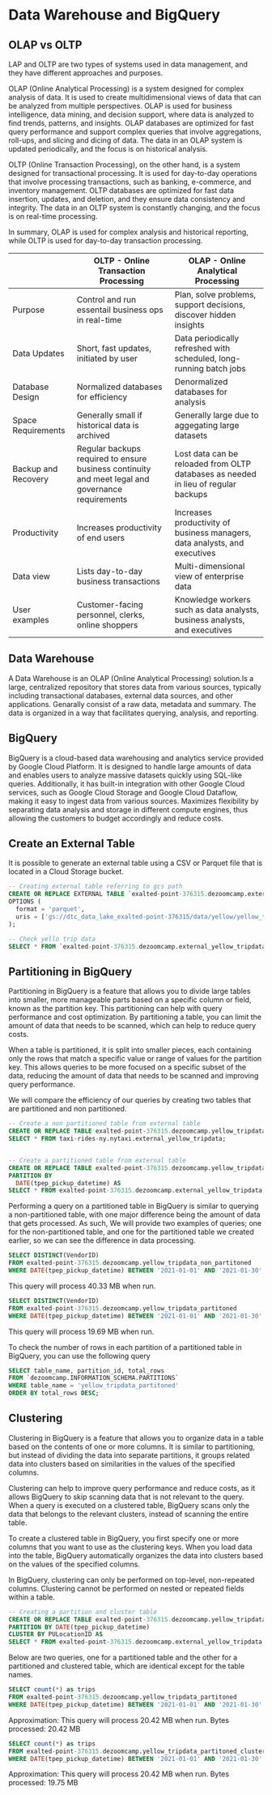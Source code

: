 # Data Warehouse and BigQuery

## OLAP vs OLTP

LAP and OLTP are two types of systems used in data management, and they have different approaches and purposes.

OLAP (Online Analytical Processing) is a system designed for complex analysis of data. It is used to create multidimensional views of data that can be analyzed from multiple perspectives. OLAP is used for business intelligence, data mining, and decision support, where data is analyzed to find trends, patterns, and insights. OLAP databases are optimized for fast query performance and support complex queries that involve aggregations, roll-ups, and slicing and dicing of data. The data in an OLAP system is updated periodically, and the focus is on historical analysis.

OLTP (Online Transaction Processing), on the other hand, is a system designed for transactional processing. It is used for day-to-day operations that involve processing transactions, such as banking, e-commerce, and inventory management. OLTP databases are optimized for fast data insertion, updates, and deletion, and they ensure data consistency and integrity. The data in an OLTP system is constantly changing, and the focus is on real-time processing.

In summary, OLAP is used for complex analysis and historical reporting, while OLTP is used for day-to-day transaction processing.

|   | OLTP - Online Transaction Processing | OLAP - Online Analytical Processing |
|---|---|---|
| Purpose | Control and run essentail business ops in real-time | Plan, solve problems, support decisions, discover hidden insights  |
| Data Updates  |  Short, fast updates, initiated by user | Data periodically refreshed with scheduled, long-running batch jobs  |
| Database Design | Normalized databases for efficiency  | Denormalized databases for analysis  |
| Space Requirements | Generally small if historical data is archived  | Generally large due to aggegating large datasets  |
| Backup and Recovery | Regular backups required to ensure business continuity and meet legal and governance requirements  | Lost data can be reloaded from OLTP databases as needed in lieu of regular backups  |
| Productivity | Increases productivity of end users  | Increases productivity of business managers, data analysts, and executives  |
| Data view | Lists day-to-day business transactions  | Multi-dimensional view of enterprise data  |
| User examples | Customer-facing personnel, clerks, online shoppers  | Knowledge workers such as data analysts, business analysts, and executives  |
## Data Warehouse

A Data Warehouse is an OLAP (Online Analytical Processing) solution.Is a large, centralized repository that stores data from various sources, typically including transactional databases, external data sources, and other applications. Genarally consist of a raw data, metadata and summary. The data is organized in a way that facilitates querying, analysis, and reporting. 

## BigQuery

BigQuery is a cloud-based data warehousing and analytics service provided by Google Cloud Platform. It is designed to handle large amounts of data and enables users to analyze massive datasets quickly using SQL-like queries. Additionally, it has built-in integration with other Google Cloud services, such as Google Cloud Storage and Google Cloud Dataflow, making it easy to ingest data from various sources. Maximizes flexibility by separating data analysis and storage in different compute engines, thus allowing the customers to budget accordingly and reduce costs.

## Create an External Table

It is possible to generate an external table using a CSV or Parquet file that is located in a Cloud Storage bucket.

```sql
-- Creating external table referring to gcs path
CREATE OR REPLACE EXTERNAL TABLE `exalted-point-376315.dezoomcamp.external_yellow_tripdata`
OPTIONS (
  format = 'parquet',
  uris = ['gs://dtc_data_lake_exalted-point-376315/data/yellow/yellow_tripdata_2021-01.parquet', 'gs://dtc_data_lake_exalted-point-376315/data/yellow/yellow_tripdata_2021-02.parquet']
);
```

```sql
-- Check yello trip data
SELECT * FROM `exalted-point-376315.dezoomcamp.external_yellow_tripdata` LIMIT 10;
```

## Partitioning in BigQuery

Partitioning in BigQuery is a feature that allows you to divide large tables into smaller, more manageable parts based on a specific column or field, known as the partition key. This partitioning can help with query performance and cost optimization. By partitioning a table, you can limit the amount of data that needs to be scanned, which can help to reduce query costs.

When a table is partitioned, it is split into smaller pieces, each containing only the rows that match a specific value or range of values for the partition key. This allows queries to be more focused on a specific subset of the data, reducing the amount of data that needs to be scanned and improving query performance.

We will compare the efficiency of our queries by creating two tables that are partitioned and non partitioned.

```sql
-- Create a non partitioned table from external table
CREATE OR REPLACE TABLE exalted-point-376315.dezoomcamp.yellow_tripdata_non_partitoned AS
SELECT * FROM taxi-rides-ny.nytaxi.external_yellow_tripdata;


-- Create a partitioned table from external table
CREATE OR REPLACE TABLE exalted-point-376315.dezoomcamp.yellow_tripdata_partitoned
PARTITION BY
  DATE(tpep_pickup_datetime) AS
SELECT * FROM exalted-point-376315.dezoomcamp.external_yellow_tripdata;
```

Performing a query on a partitioned table in BigQuery is similar to querying a non-partitioned table, with one major difference being the amount of data that gets processed. As such, We will provide two examples of queries; one for the non-partitioned table, and one for the partitioned table we created earlier, so we can see the difference in data processing.

```sql
SELECT DISTINCT(VendorID)
FROM exalted-point-376315.dezoomcamp.yellow_tripdata_non_partitoned
WHERE DATE(tpep_pickup_datetime) BETWEEN '2021-01-01' AND '2021-01-30';
```

This query will process 40.33 MB when run.

```sql
SELECT DISTINCT(VendorID)
FROM exalted-point-376315.dezoomcamp.yellow_tripdata_partitoned
WHERE DATE(tpep_pickup_datetime) BETWEEN '2021-01-01' AND '2021-01-30';
```

This query will process 19.69 MB when run.

To check the number of rows in each partition of a partitioned table in BigQuery, you can use the following query

```sql
SELECT table_name, partition_id, total_rows
FROM `dezoomcamp.INFORMATION_SCHEMA.PARTITIONS`
WHERE table_name = 'yellow_tripdata_partitoned'
ORDER BY total_rows DESC;
```
## Clustering

Clustering in BigQuery is a feature that allows you to organize data in a table based on the contents of one or more columns. It is similar to partitioning, but instead of dividing the data into separate partitions, it groups related data into clusters based on similarities in the values of the specified columns.

Clustering can help to improve query performance and reduce costs, as it allows BigQuery to skip scanning data that is not relevant to the query. When a query is executed on a clustered table, BigQuery scans only the data that belongs to the relevant clusters, instead of scanning the entire table.

To create a clustered table in BigQuery, you first specify one or more columns that you want to use as the clustering keys. When you load data into the table, BigQuery automatically organizes the data into clusters based on the values of the specified columns.

 In BigQuery, clustering can only be performed on top-level, non-repeated columns. Clustering cannot be performed on nested or repeated fields within a table.

```sql
-- Creating a partition and cluster table
CREATE OR REPLACE TABLE exalted-point-376315.dezoomcamp.yellow_tripdata_partitoned_clustered
PARTITION BY DATE(tpep_pickup_datetime)
CLUSTER BY PULocationID AS
SELECT * FROM exalted-point-376315.dezoomcamp.external_yellow_tripdata;
```

Below are two queries, one for a partitioned table and the other for a partitioned and clustered table, which are identical except for the table names.

```sql
SELECT count(*) as trips
FROM exalted-point-376315.dezoomcamp.yellow_tripdata_partitoned
WHERE DATE(tpep_pickup_datetime) BETWEEN '2021-01-01' AND '2021-01-30' AND PULocationID=43;
```
Approximation: This query will process 20.42 MB when run.
Bytes processed: 20.42 MB

```sql
SELECT count(*) as trips
FROM exalted-point-376315.dezoomcamp.yellow_tripdata_partitoned_clustered
WHERE DATE(tpep_pickup_datetime) BETWEEN '2021-01-01' AND '2021-01-30' AND PULocationID=43;
```
Approximation: This query will process 20.42 MB when run.
Bytes processed: 19.75 MB

